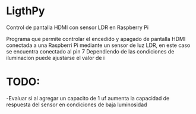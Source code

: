 # LigthPy
Control de pantalla HDMI con sensor LDR en Raspberry Pi

Programa que permite controlar el encedido y apagado de pantalla HDMI conectada a una Raspberri Pi mediante un sensor de luz LDR, en este caso se encuentra conectado al pin 7
Dependiendo de las condiciones de iluminacion puede ajustarse el valor de i

# TODO:
-Evaluar si al agregar un capacito de 1 uf aumenta la capacidad de respuesta del sensor en condiciones de baja luminosidad
